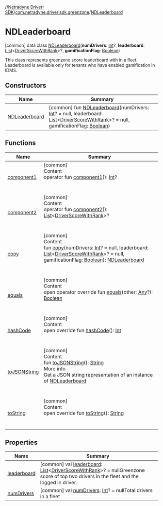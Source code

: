 //[Netradyne Driveri SDK](../../index.md)/[com.netradyne.driverisdk.greenzone](../index.md)/[NDLeaderboard](index.md)



# NDLeaderboard  
 [common] data class [NDLeaderboard](index.md)(**numDrivers**: [Int](https://kotlinlang.org/api/latest/jvm/stdlib/kotlin/-int/index.html)?, **leaderboard**: [List](https://kotlinlang.org/api/latest/jvm/stdlib/kotlin.collections/-list/index.html)<[DriverScoreWithRank](../-driver-score-with-rank/index.md)>?, **gamificationFlag**: [Boolean](https://kotlinlang.org/api/latest/jvm/stdlib/kotlin/-boolean/index.html))

This class represents greenzone score leaderboard with in a fleet. Leaderboard is available only for tenants who have enabled gamification in IDMS.

   


## Constructors  
  
|  Name|  Summary| 
|---|---|
| <a name="com.netradyne.driverisdk.greenzone/NDLeaderboard/NDLeaderboard/#kotlin.Int?#kotlin.collections.List[com.netradyne.driverisdk.greenzone.DriverScoreWithRank]?#kotlin.Boolean/PointingToDeclaration/"></a>[NDLeaderboard](-n-d-leaderboard.md)| <a name="com.netradyne.driverisdk.greenzone/NDLeaderboard/NDLeaderboard/#kotlin.Int?#kotlin.collections.List[com.netradyne.driverisdk.greenzone.DriverScoreWithRank]?#kotlin.Boolean/PointingToDeclaration/"></a> [common] fun [NDLeaderboard](-n-d-leaderboard.md)(numDrivers: [Int](https://kotlinlang.org/api/latest/jvm/stdlib/kotlin/-int/index.html)? = null, leaderboard: [List](https://kotlinlang.org/api/latest/jvm/stdlib/kotlin.collections/-list/index.html)<[DriverScoreWithRank](../-driver-score-with-rank/index.md)>? = null, gamificationFlag: [Boolean](https://kotlinlang.org/api/latest/jvm/stdlib/kotlin/-boolean/index.html))   <br>


## Functions  
  
|  Name|  Summary| 
|---|---|
| <a name="com.netradyne.driverisdk.greenzone/NDLeaderboard/component1/#/PointingToDeclaration/"></a>[component1](component1.md)| <a name="com.netradyne.driverisdk.greenzone/NDLeaderboard/component1/#/PointingToDeclaration/"></a>[common]  <br>Content  <br>operator fun [component1](component1.md)(): [Int](https://kotlinlang.org/api/latest/jvm/stdlib/kotlin/-int/index.html)?  <br><br><br>
| <a name="com.netradyne.driverisdk.greenzone/NDLeaderboard/component2/#/PointingToDeclaration/"></a>[component2](component2.md)| <a name="com.netradyne.driverisdk.greenzone/NDLeaderboard/component2/#/PointingToDeclaration/"></a>[common]  <br>Content  <br>operator fun [component2](component2.md)(): [List](https://kotlinlang.org/api/latest/jvm/stdlib/kotlin.collections/-list/index.html)<[DriverScoreWithRank](../-driver-score-with-rank/index.md)>?  <br><br><br>
| <a name="com.netradyne.driverisdk.greenzone/NDLeaderboard/copy/#kotlin.Int?#kotlin.collections.List[com.netradyne.driverisdk.greenzone.DriverScoreWithRank]?#kotlin.Boolean/PointingToDeclaration/"></a>[copy](copy.md)| <a name="com.netradyne.driverisdk.greenzone/NDLeaderboard/copy/#kotlin.Int?#kotlin.collections.List[com.netradyne.driverisdk.greenzone.DriverScoreWithRank]?#kotlin.Boolean/PointingToDeclaration/"></a>[common]  <br>Content  <br>fun [copy](copy.md)(numDrivers: [Int](https://kotlinlang.org/api/latest/jvm/stdlib/kotlin/-int/index.html)? = null, leaderboard: [List](https://kotlinlang.org/api/latest/jvm/stdlib/kotlin.collections/-list/index.html)<[DriverScoreWithRank](../-driver-score-with-rank/index.md)>? = null, gamificationFlag: [Boolean](https://kotlinlang.org/api/latest/jvm/stdlib/kotlin/-boolean/index.html)): [NDLeaderboard](index.md)  <br><br><br>
| <a name="kotlin/Any/equals/#kotlin.Any?/PointingToDeclaration/"></a>[equals](../../com.netradyne.driverisdk.video/-n-d-video-a-p-i/index.md#%5Bkotlin%2FAny%2Fequals%2F%23kotlin.Any%3F%2FPointingToDeclaration%2F%5D%2FFunctions%2F106651406)| <a name="kotlin/Any/equals/#kotlin.Any?/PointingToDeclaration/"></a>[common]  <br>Content  <br>open operator override fun [equals](../../com.netradyne.driverisdk.video/-n-d-video-a-p-i/index.md#%5Bkotlin%2FAny%2Fequals%2F%23kotlin.Any%3F%2FPointingToDeclaration%2F%5D%2FFunctions%2F106651406)(other: [Any](https://kotlinlang.org/api/latest/jvm/stdlib/kotlin/-any/index.html)?): [Boolean](https://kotlinlang.org/api/latest/jvm/stdlib/kotlin/-boolean/index.html)  <br><br><br>
| <a name="kotlin/Any/hashCode/#/PointingToDeclaration/"></a>[hashCode](../../com.netradyne.driverisdk.video/-n-d-video-a-p-i/index.md#%5Bkotlin%2FAny%2FhashCode%2F%23%2FPointingToDeclaration%2F%5D%2FFunctions%2F106651406)| <a name="kotlin/Any/hashCode/#/PointingToDeclaration/"></a>[common]  <br>Content  <br>open override fun [hashCode](../../com.netradyne.driverisdk.video/-n-d-video-a-p-i/index.md#%5Bkotlin%2FAny%2FhashCode%2F%23%2FPointingToDeclaration%2F%5D%2FFunctions%2F106651406)(): [Int](https://kotlinlang.org/api/latest/jvm/stdlib/kotlin/-int/index.html)  <br><br><br>
| <a name="com.netradyne.driverisdk.greenzone/NDLeaderboard/toJSONString/#/PointingToDeclaration/"></a>[toJSONString](to-j-s-o-n-string.md)| <a name="com.netradyne.driverisdk.greenzone/NDLeaderboard/toJSONString/#/PointingToDeclaration/"></a>[common]  <br>Content  <br>fun [toJSONString](to-j-s-o-n-string.md)(): [String](https://kotlinlang.org/api/latest/jvm/stdlib/kotlin/-string/index.html)  <br>More info  <br>Get a JSON string representation of an instance of [NDLeaderboard](index.md)  <br><br><br>
| <a name="kotlin/Any/toString/#/PointingToDeclaration/"></a>[toString](../../com.netradyne.driverisdk.video/-n-d-video-a-p-i/index.md#%5Bkotlin%2FAny%2FtoString%2F%23%2FPointingToDeclaration%2F%5D%2FFunctions%2F106651406)| <a name="kotlin/Any/toString/#/PointingToDeclaration/"></a>[common]  <br>Content  <br>open override fun [toString](../../com.netradyne.driverisdk.video/-n-d-video-a-p-i/index.md#%5Bkotlin%2FAny%2FtoString%2F%23%2FPointingToDeclaration%2F%5D%2FFunctions%2F106651406)(): [String](https://kotlinlang.org/api/latest/jvm/stdlib/kotlin/-string/index.html)  <br><br><br>


## Properties  
  
|  Name|  Summary| 
|---|---|
| <a name="com.netradyne.driverisdk.greenzone/NDLeaderboard/leaderboard/#/PointingToDeclaration/"></a>[leaderboard](leaderboard.md)| <a name="com.netradyne.driverisdk.greenzone/NDLeaderboard/leaderboard/#/PointingToDeclaration/"></a> [common] val [leaderboard](leaderboard.md): [List](https://kotlinlang.org/api/latest/jvm/stdlib/kotlin.collections/-list/index.html)<[DriverScoreWithRank](../-driver-score-with-rank/index.md)>? = nullGreenzone score of top two drivers in the fleet and the logged in driver.   <br>
| <a name="com.netradyne.driverisdk.greenzone/NDLeaderboard/numDrivers/#/PointingToDeclaration/"></a>[numDrivers](num-drivers.md)| <a name="com.netradyne.driverisdk.greenzone/NDLeaderboard/numDrivers/#/PointingToDeclaration/"></a> [common] val [numDrivers](num-drivers.md): [Int](https://kotlinlang.org/api/latest/jvm/stdlib/kotlin/-int/index.html)? = nullTotal drivers in a fleet   <br>

